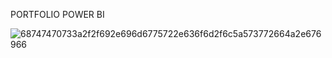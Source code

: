 PORTFOLIO POWER BI



![68747470733a2f2f692e696d6775722e636f6d2f6c5a573772664a2e676966](https://user-images.githubusercontent.com/103086923/199846852-452bc4be-f914-44df-9a8c-4126d02e26a5.gif)